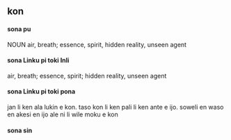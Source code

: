 ## kon

#### sona pu

NOUN air, breath; essence, spirit, hidden reality, unseen agent

#### sona Linku pi toki Inli

air, breath; essence, spirit; hidden reality, unseen agent

#### sona Linku pi toki pona

jan li ken ala lukin e kon. taso kon li ken pali li ken ante e ijo. soweli en waso en akesi en ijo ale ni li wile moku e kon

#### sona sin

